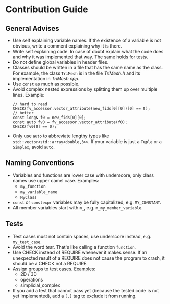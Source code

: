 # Contribution Guide

## General Advises

- Use self explaining variable names. If the existence of a variable is not obvious, write a comment explaining why it is there.
- Write self explaining code. In case of doubt explain what the code does and why it was implemented that way. The same holds for tests.
- Do not define global variables in header files.
- Classes should be written in a file that has the same name as the class. For example, the class `TriMesh` is in the file _TriMesh.h_ and its implementation in _TriMesh.cpp_.
- Use `const` as much as possible.
- Avoid complex nested expressions by splitting them up over multiple lines. Example:
  ```
  // hard to read
  CHECK(fv_accessor.vector_attribute(new_fids[0][0])[0] == 0);
  // better
  const long& f0 = new_fids[0][0];
  const auto fv0 = fv_accessor.vector_attribute(f0);
  CHECK(fv0[0] == 0);
  ```
- Only use `auto` to abbreviate lengthy types like `std::vector<std::array<double,3>>`. If your variable is just a `Tuple` or a `Simplex`, avoid `auto`.

## Naming Conventions

- Variables and functions are lower case with underscore, only class names use upper camel case. Examples:
  - `my_function`
  - `my_variable_name`
  - `MyClass`
- `const` or `constexpr` variables may be fully capitalized, e.g. `MY_CONSTANT`.
- All member variables start with `m_`, e.g. `m_my_member_variable`.

## Tests

- Test cases must not contain spaces, use underscore instead, e.g. `my_test_case`.
- Avoid the word _test_. That's like calling a function `function`.
- Use CHECK instead of REQUIRE whenever it makes sense. If an unexpected result of a REQUIRE does not cause the program to crash, it should be a CHECK not a REQUIRE.
- Assign groups to test cases. Examples:
  - 2D / 3D
  - operations
  - simplicial_complex
- If you add a test that cannot pass yet (because the tested code is not yet implemented), add a `[.]` tag to exclude it from running.

